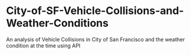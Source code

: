 # City-of-SF-Vehicle-Collisions-and-Weather-Conditions
An analysis of Vehicle Collisions in City of San Francisco and the weather condition at the time using API

